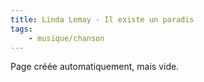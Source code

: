 ```yaml
---
title: Linda Lemay - Il existe un paradis
tags:
    - musique/chanson
---
```


Page créée automatiquement, mais vide.
